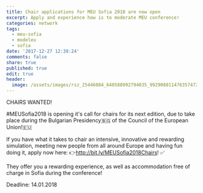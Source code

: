 ```yaml
---
title: Chair applications for MEU Sofia 2018 are now open
excerpt: Apply and experience how is to moderate MEU conference!
categories: network
tags:
  - meu-sofia
  - modeleu
  - sofia
date: '2017-12-27 12:38:24'
comments: false
share: true
published: true
edit: true
header:
  image: /assets/images/rsz_25446084_640588992794035_992908811476357472_n.png
---
```

CHAIRS WANTED!

\#MEUSofia2018 is opening it's call for chairs for its next edition, due to take place during the Bulgarian Presidency🇧🇬 of the Council of the European Union!🇪🇺

If you have what it takes to chair an intensive, innovative and rewarding simulation, meeting new people from all around Europe and having fun doing it, apply now here: 👉http://bit.ly/MEUSofia2018Chairs! ✅

They  offer you a rewarding experience, as well as accommodation free of charge in Sofia during the conference!

Deadline: 14.01.2018
